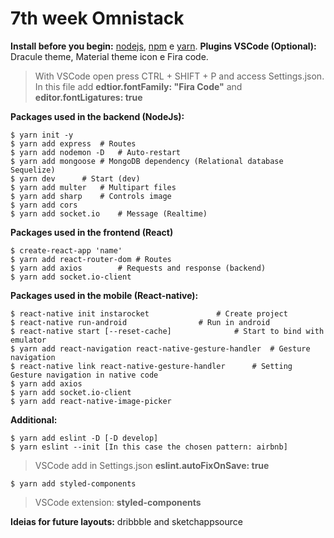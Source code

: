 # 7th week Omnistack

**Install before you begin:** [nodejs](https://nodejs.org/en/download/package-manager/), [npm](https://www.npmjs.com/package/npm) e [yarn](https://yarnpkg.com/en/).
**Plugins VSCode (Optional):** Dracule theme, Material theme icon e Fira code.
> With VSCode open press CTRL + SHIFT + P and access Settings.json. In this file add **edtior.fontFamily: "Fira Code"** and **editor.fontLigatures: true**

**Packages used in the backend (NodeJs):**
```
$ yarn init -y 		
$ yarn add express	# Routes
$ yarn add nodemon -D	# Auto-restart
$ yarn add mongoose	# MongoDB dependency (Relational database Sequelize)
$ yarn dev		# Start (dev)
$ yarn add multer	# Multipart files
$ yarn add sharp	# Controls image
$ yarn add cors
$ yarn add socket.io	# Message (Realtime)
```
**Packages used in the frontend (React)**
```
$ create-react-app 'name'
$ yarn add react-router-dom	# Routes
$ yarn add axios		# Requests and response (backend)
$ yarn add socket.io-client
```
**Packages used in the mobile (React-native):**
```
$ react-native init instarocket				  # Create project
$ react-native run-android				  # Run in android 
$ react-native start [--reset-cache]			  # Start to bind with emulator
$ yarn add react-navigation react-native-gesture-handler  # Gesture navigation
$ react-native link react-native-gesture-handler	  # Setting Gesture navigation in native code
$ yarn add axios
$ yarn add socket.io-client
$ yarn add react-native-image-picker
```
**Additional:**
```
$ yarn add eslint -D [-D develop]
$ yarn eslint --init [In this case the chosen pattern: airbnb]
```
> VSCode add in Settings.json **eslint.autoFixOnSave: true** 
```
$ yarn add styled-components 
```
> VSCode extension: **styled-components**

**Ideias for future layouts:** dribbble and sketchappsource



